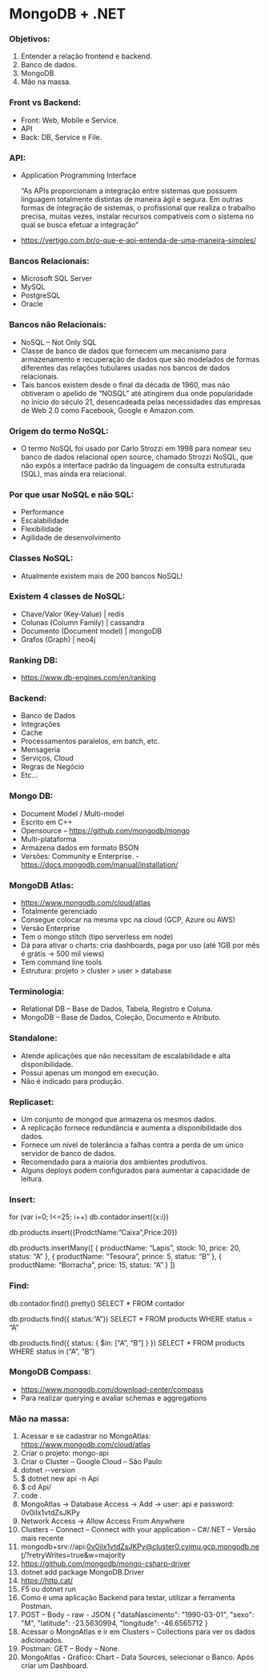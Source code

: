 # MongoDB + .NET

### Objetivos:
1. Entender a relação frontend e backend.
2. Banco de dados.
3. MongoDB.
4. Mão na massa.

### Front vs Backend:
- Front: Web, Mobile e Service.
- API
- Back: DB, Service e File.

### API:
- Application Programming Interface

	“As APIs proporcionam a integração entre sistemas que possuem linguagem totalmente distintas de maneira ágil e segura. Em outras formas de integração de sistemas, o profissional que realiza o trabalho precisa, muitas vezes, instalar recursos compatíveis com o sistema no qual se busca efetuar a integração”

- https://vertigo.com.br/o-que-e-api-entenda-de-uma-maneira-simples/

### Bancos Relacionais:
- Microsoft SQL Server
- MySQL
- PostgreSQL
- Oracle

### Bancos não Relacionais:
- NoSQL – Not Only SQL
- Classe de banco de dados que fornecem um mecanismo para armazenamento e recuperação de dados que são modelados de formas diferentes das relações tubulares usadas nos bancos de dados relacionais.
- Tais bancos existem desde o final da década de 1960, mas não obtiveram o apelido de “NOSQL” até atingirem dua onde popularidade no início do século 21, desencadeada pelas necessidades das empresas de Web 2.0 como Facebook, Google e Amazon.com.

### Origem do termo NoSQL:
- O termo NoSQL foi usado por Carlo Strozzi em 1998 para nomear seu banco de dados relacional open source, chamado Strozzi NoSQL, que não expôs a interface padrão da linguagem de consulta estruturada (SQL), mas ainda era relacional.

### Por que usar NoSQL e não SQL:
- Performance
- Escalabilidade
- Flexibilidade
- Agilidade de desenvolvimento

### Classes NoSQL:
- Atualmente existem mais de 200 bancos NoSQL!

### Existem 4 classes de NoSQL:
- Chave/Valor (Key-Value) | redis
- Colunas (Column Family) | cassandra
- Documento (Document model) | mongoDB
- Grafos (Graph) | neo4j

### Ranking DB:
- https://www.db-engines.com/en/ranking

### Backend:
- Banco de Dados
- Integrações
- Cache
- Processamentos paralelos, em batch, etc.
- Mensageria
- Serviços, Cloud
- Regras de Negócio
- Etc...

### Mongo DB:
- Document Model / Multi-model
- Escrito em C++
- Opensource – https://github.com/mongodb/mongo
- Multi-plataforma
- Armazena dados em formato BSON
- Versões: Community e Enterprise. - https://docs.mongodb.com/manual/installation/

### MongoDB Atlas:
- https://www.mongodb.com/cloud/atlas
- Totalmente gerenciado
- Consegue colocar na mesma vpc na cloud (GCP, Azure ou AWS)
- Versão Enterprise
- Tem o mongo stitch (tipo serverless em node)
- Dá para ativar o charts: cria dashboards, paga por uso (até 1GB por mês é grátis → 500 mil views)
- Tem command line tools
- Estrutura: projeto > cluster > user > database

### Terminologia:
- Relational DB – Base de Dados, Tabela, Registro e Coluna.
- MongoDB – Base de Dados, Coleção, Documento e Atributo.

### Standalone:
- Atende aplicações que não necessitam de escalabilidade e alta disponibilidade.
- Possui apenas um mongod em execução.
- Não é indicado para produção.

### Replicaset:
- Um conjunto de mongod que armazena os mesmos dados.
- A replicação fornece redundância e aumenta a disponibilidade dos dados.
- Fornece um nível de tolerância a falhas contra a perda de um único servidor de banco de dados.
- Recomendado para a maioria dos ambientes produtivos.
- Alguns deploys podem configurados para aumentar a capacidade de leitura.

### Insert:
for (var i=0; I<=25; i++) db.contador.insert({x:i})

db.products.insert({ProdctName:”Caixa”,Price:20})

db.products.insertMany([
	{ productName: “Lapis”, stock: 10, price: 20, status: “A” },
	{ productName: “Tesoura”, prince: 5, status: “B” },
	{ productName: “Borracha”, price: 15, status: “A” }
])

### Find:
db.contador.find().pretty()
SELECT * FROM contador

db.products.find({ status:”A”})
SELECT * FROM products WHERE status = “A”

db.products.find({ status: { $in: [“A”, “B”]  } })
SELECT * FROM products WHERE status in (“A”, “B”)

### MongoDB Compass:
- https://www.mongodb.com/download-center/compass
- Para realizar querying e avaliar schemas e aggregations

### Mão na massa:
1. Acessar e se cadastrar no MongoAtlas: https://www.mongodb.com/cloud/atlas
2. Criar o projeto: mongo-api
3. Criar o Cluster – Google Cloud – São Paulo
4. dotnet --version
5. $ dotnet new api -n Api
6. $ cd Api/
7. code .
8. MongoAtlas → Database Access → Add → user: api e password: 0v0iIx1vtdZsJKPy
9. Network Access → Allow Access From Anywhere
10. Clusters – Connect – Connect with your application – C#/.NET – Versão mais recente
11. mongodb+srv://api:0v0iIx1vtdZsJKPy@cluster0.cyimu.gcp.mongodb.net/<dbname>?retryWrites=true&w=majority
12. https://github.com/mongodb/mongo-csharp-driver
13. dotnet add package MongoDB.Driver
14. https://http.cat/
15. F5 ou dotnet run
16. Como é uma aplicação Backend para testar, utilizar a ferramenta Postman.
17. POST – Body – raw - JSON
{
        "dataNascimento": "1990-03-01",
        "sexo": "M",
        "latitude": -23.5630994,
        "longitude": -46.6565712
}
18. Acessar o MongoAtlas e ir em Clusters – Collections para ver os dados adicionados.
19. Postman: GET – Body – None.
20. MongoAtlas - Gráfico: Chart - Data Sources, selecionar o Banco. Após criar um Dashboard.
